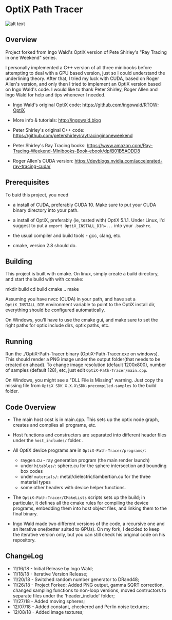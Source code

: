 # OptiX Path Tracer

![alt text](ch6.png "'The Next Week' Chapter 6 - 4480x1080 w/ 1000 spp")

## Overview

Project forked from Ingo Wald's OptiX version of Pete Shirley's "Ray Tracing in one Weekend" series.

I personally implemented a C++ version of all three minibooks before attempting
to deal with a GPU based version, just so I could understand the underlining 
theory. After that, I tried my luck with CUDA, based on Roger Allen's version,
and only then I tried to implement an OptiX version based on Ingo Wald's code. 
I would like to thank Peter Shirley, Roger Allen and Ingo Wald for help and tips whenever I needed.

- Ingo Wald's original OptiX code:
https://github.com/ingowald/RTOW-OptiX

- More info & tutorials:
http://ingowald.blog

- Peter Shirley's original C++ code:
https://github.com/petershirley/raytracinginoneweekend

- Peter Shirley's Ray Tracing books:
https://www.amazon.com/Ray-Tracing-Weekend-Minibooks-Book-ebook/dp/B01B5AODD8

- Roger Allen's CUDA version:
https://devblogs.nvidia.com/accelerated-ray-tracing-cuda/

## Prerequisites

To buid this project, you need

- a install of CUDA, preferably CUDA 10. Make sure to put your CUDA
  binary directory into your path.

- a install of OptiX, preferably (ie, tested with) OptiX 5.1.1. Under
  Linux, I'd suggest to put a ```export OptiX_INSTALL_DIR=...``` into your
  ```.bashrc```.

- the usual compiler and build tools - gcc, clang, etc.

- cmake, version 2.8 should do.


## Building

This project is built with cmake. On linux, simply create a build
directory, and start the build with with ccmake:

   mkdir build
   cd build
   cmake ..
   make

Assuming you have nvcc (CUDA) in your path, and have set a
```OptiX_INSTALL_DIR``` environment variable to point to the OptiX
install dir, everything should be configured automatically.

On Windows, you'll have to use the cmake gui, and make sure to set the
right paths for optix include dirs, optix paths, etc.


## Running

Run the ./OptiX-Path-Tracer binary (OptiX-Path-Tracer.exe on windows). This
should render a PNG image under the output folder(that needs to be 
created on ahead). To change image resolution (default 1200x800), 
number of samples (default 128), etc, just edit ```OptiX-Path-Tracer/main.cpp```.

On Windows, you might see a "DLL File is Missing" warning. Just copy the missing 
file from ```OptiX SDK X.X.X\SDK-precompiled-samples``` to the build folder.

## Code Overview

- The main host cost is in main.cpp. This sets up the optix
  node graph, creates and compiles all programs, etc.
  
- Host functions and constructors are separated into different header files 
under the ```host_includes/``` folder..

- All OptiX device programs are in ```OptiX-Path-Tracer/programs/```:
  - raygen.cu - ray generation program (the main render launch)
  - under ```hitables/```: sphere.cu for the sphere intersection and bounding box codes
  - under ```materials/```: metal/dielectric/lambertian.cu for the three material types
  - some other headers with device helper functions.

- The ```OptiX-Path-Tracer/CMakeLists``` scripts sets up the build; in
particular, it defines all the cmake rules for compiling the device
programs, embedding them into host object files, and linking them to
the final binary.

- Ingo Wald made two different versions of the code, a recursive one and
an iterative one(better suited to GPUs). On my fork, I decided to keep 
the iterative version only, but you can still check his original code on 
his repository.


## ChangeLog

- 11/16/18 - Initial Release by Ingo Wald;
- 11/18/18 - Iterative Version Release;
- 11/20/18 - Switched random number generator to DRand48;
- 11/26/18 - Project Forked: Added PNG output, gamma SQRT correction, changed sampling functions to non-loop versions, moved contructors to separate files under the 'header_include' folder;
- 11/27/18 - Added moving spheres;
- 12/07/18 - Added constant, checkered and Perlin noise textures;
- 12/08/18 - Added image textures;
